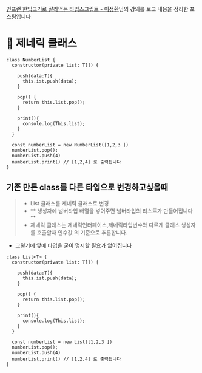 [인프런 한입크기로 잘라먹는 타입스크립트 - 이정환](https://www.inflearn.com/course/%ED%95%9C%EC%9E%85-%ED%81%AC%EA%B8%B0-%ED%83%80%EC%9E%85%EC%8A%A4%ED%81%AC%EB%A6%BD%ED%8A%B8/dashboard)님의 강의를 보고
내용을 정리한 포스팅입니다

# 🥇 제네릭 클래스

```tsx
class NumberList {
  constructor(private list: T[]) {

    push(data:T){
      this.ist.push(data);
    }

    pop() {
      return this.list.pop();
    }

    print(){
      console.log(This.list);
    }
  }

  const numberList = new NumberList([1,2,3 ])
  numberList.pop();
  numberList.push(4)
  numberList.print() // [1,2,4] 로 출력됩니다
}
```

## 기존 만든 class를 다른 타입으로 변경하고싶을때

> - List 클래스를 제네릭 클래스로 변경
> - ** 생성자에 넘버타입 배열을 넣어주면 넘버타입의 리스트가 만들어집니다 **
> - 제네릭 클래스는 제네릭인터페이스,제네릭타입변수와 다르게 클래스 생성자를 호출할때 인수값 의 기준으로 추론합니다.

- 그렇기에 앞에 타입을 굳이 명시할 필요가 없어집니다

```tsx
class List<T> {
  constructor(private list: T[]) {

    push(data:T){
      this.ist.push(data);
    }

    pop() {
      return this.list.pop();
    }

    print(){
      console.log(This.list);
    }
  }

  const numberList = new List([1,2,3 ])
  numberList.pop();
  numberList.push(4)
  numberList.print() // [1,2,4] 로 출력됩니다
}
```
